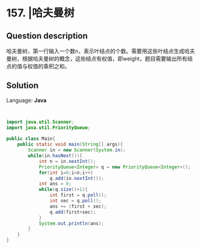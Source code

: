# 157. |哈夫曼树

## Question description


哈夫曼树，第一行输入一个数n，表示叶结点的个数。需要用这些叶结点生成哈夫曼树，根据哈夫曼树的概念，这些结点有权值，即weight，题目需要输出所有结点的值与权值的乘积之和。


## Solution

Language: **Java**

```Java


import java.util.Scanner;
import java.util.PriorityQueue;
 
public class Main{
    public static void main(String[] args){
        Scanner in = new Scanner(System.in);
        while(in.hasNext()){
            int n = in.nextInt();
            PriorityQueue<Integer> q = new PriorityQueue<Integer>();
            for(int i=0;i<n;i++)
                q.add(in.nextInt());
            int ans = 0;
            while(q.size()>1){
                int first = q.poll();
                int sec = q.poll();
                ans += (first + sec);
                q.add(first+sec);
            }
            System.out.println(ans);
        }
    }
}
```


